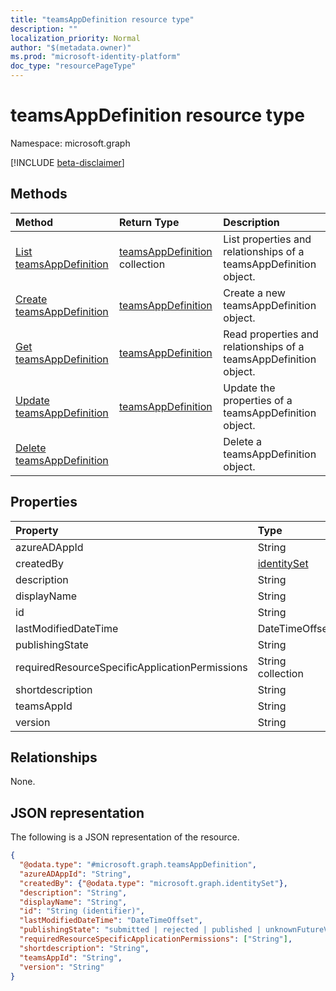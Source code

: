 ```yaml
---
title: "teamsAppDefinition resource type"
description: ""
localization_priority: Normal
author: "$(metadata.owner)"
ms.prod: "microsoft-identity-platform"
doc_type: "resourcePageType"
---
```


# teamsAppDefinition resource type

Namespace: microsoft.graph

[!INCLUDE [beta-disclaimer](../../includes/beta-disclaimer.md)]

## Methods

| Method                                                           | Return Type                                            | Description                                                       |
| :--------------------------------------------------------------- | :----------------------------------------------------- | :---------------------------------------------------------------- |
| [List teamsAppDefinition](../api/teamsappdefinition-list.md)     | [teamsAppDefinition](teamsAppDefinition.md) collection | List properties and relationships of a teamsAppDefinition object. |
| [Create teamsAppDefinition](../api/teamsappdefinition-create.md) | [teamsAppDefinition](teamsAppDefinition.md)            | Create a new teamsAppDefinition object.                           |
| [Get teamsAppDefinition](../api/teamsappdefinition-get.md)       | [teamsAppDefinition](teamsAppDefinition.md)            | Read properties and relationships of a teamsAppDefinition object. |
| [Update teamsAppDefinition](../api/teamsappdefinition-update.md) | [teamsAppDefinition](teamsAppDefinition.md)            | Update the properties of a teamsAppDefinition object.             |
| [Delete teamsAppDefinition](../api/teamsappdefinition-delete.md) |                                                        | Delete a teamsAppDefinition object.                               |

## Properties

| Property                                       | Type                                       | Description |
| :--------------------------------------------- | :----------------------------------------- | :---------- |
| azureADAppId                                   | String                                     |             |
| createdBy                                      | [identitySet](../resources/identityset.md) |             |
| description                                    | String                                     |             |
| displayName                                    | String                                     |             |
| id                                             | String                                     | Read-only.  |
| lastModifiedDateTime                           | DateTimeOffset                             |             |
| publishingState                                | String                                     |             |
| requiredResourceSpecificApplicationPermissions | String collection                          |             |
| shortdescription                               | String                                     |             |
| teamsAppId                                     | String                                     |             |
| version                                        | String                                     |             |

## Relationships

None.

## JSON representation

The following is a JSON representation of the resource.

<!-- {
  "blockType": "resource",
  "keyProperty": "id",
  "@odata.type": "microsoft.graph.teamsAppDefinition",
  "baseType": "microsoft.graph.entity",
  "openType": False
}
-->

```json
{
  "@odata.type": "#microsoft.graph.teamsAppDefinition",
  "azureADAppId": "String",
  "createdBy": {"@odata.type": "microsoft.graph.identitySet"},
  "description": "String",
  "displayName": "String",
  "id": "String (identifier)",
  "lastModifiedDateTime": "DateTimeOffset",
  "publishingState": "submitted | rejected | published | unknownFutureValue",
  "requiredResourceSpecificApplicationPermissions": ["String"],
  "shortdescription": "String",
  "teamsAppId": "String",
  "version": "String"
}
```

